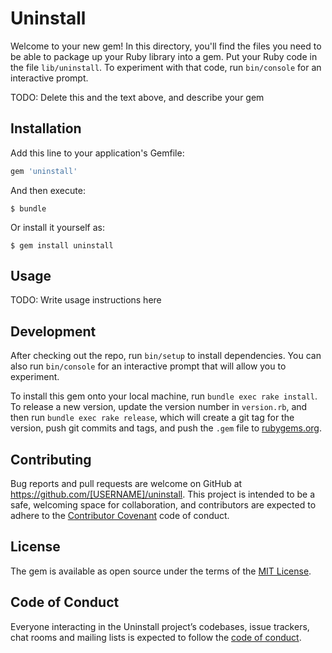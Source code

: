 # Uninstall

Welcome to your new gem! In this directory, you'll find the files you need to be able to package up your Ruby library into a gem. Put your Ruby code in the file `lib/uninstall`. To experiment with that code, run `bin/console` for an interactive prompt.

TODO: Delete this and the text above, and describe your gem

## Installation

Add this line to your application's Gemfile:

```ruby
gem 'uninstall'
```

And then execute:

    $ bundle

Or install it yourself as:

    $ gem install uninstall

## Usage

TODO: Write usage instructions here

## Development

After checking out the repo, run `bin/setup` to install dependencies. You can also run `bin/console` for an interactive prompt that will allow you to experiment.

To install this gem onto your local machine, run `bundle exec rake install`. To release a new version, update the version number in `version.rb`, and then run `bundle exec rake release`, which will create a git tag for the version, push git commits and tags, and push the `.gem` file to [rubygems.org](https://rubygems.org).

## Contributing

Bug reports and pull requests are welcome on GitHub at https://github.com/[USERNAME]/uninstall. This project is intended to be a safe, welcoming space for collaboration, and contributors are expected to adhere to the [Contributor Covenant](http://contributor-covenant.org) code of conduct.

## License

The gem is available as open source under the terms of the [MIT License](https://opensource.org/licenses/MIT).

## Code of Conduct

Everyone interacting in the Uninstall project’s codebases, issue trackers, chat rooms and mailing lists is expected to follow the [code of conduct](https://github.com/[USERNAME]/uninstall/blob/master/CODE_OF_CONDUCT.md).
